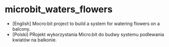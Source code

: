 # microbit_waters_flowers
* [English] Mocro:bit project to build a system for watering flowers on a balcony.
* [Polski] PRojekt wykorzystania Micro:bit do budwy systemu podlewania kwiatów na balkonie. 
